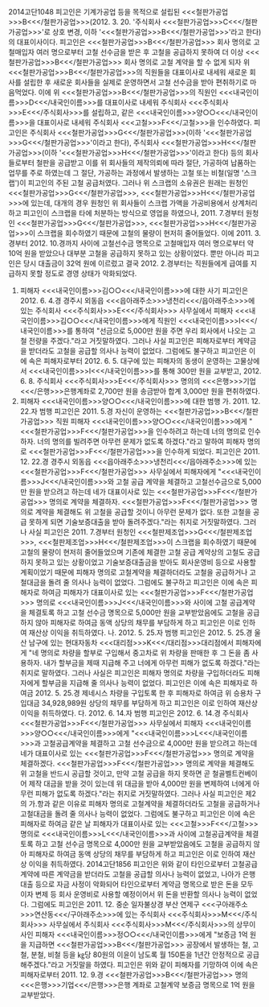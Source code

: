 2014고단1048
피고인은 기계가공업 등을 목적으로 설립된 <<<철판가공업>>>B<<</철판가공업>>>(2012. 3. 20. '주식회사 <<<철판가공업>>>C<<</철판가공업>>>'로 상호 변경, 이하 '<<<철판가공업>>>B<<</철판가공업>>>'라고 한다)의 대표이사이다.
피고인은 <<<철판가공업>>>B<<</철판가공업>>> 회사 명의로 고철매입자 여러 명으로부터 고철 선수금을 받은 후 고철을 공급하지 못하여 더 이상 <<<철판가공업>>>B<<</철판가공업>>> 회사 명의로 고철 계약을 할 수 없게 되자 위 <<<철판가공업>>>B<<</철판가공업>>>의 직원들을 대표이사로 내세워 새로운 회사를 설립한 후 새로운 회사들을 실제로 운영하면서 고철 선수금을 받아 편취하기로 마음먹었다. 이에 위 <<<철판가공업>>>B<<</철판가공업>>>의 직원인 <<<내국인이름>>>D<<</내국인이름>>>를 대표이사로 내세워 주식회사 <<<주식회사>>>E<<</주식회사>>>를 설립하고, 같은 <<<내국인이름>>>양○○<<</내국인이름>>>을 대표이사로 내세워 주식회사 <<<고철>>>F<<</고철>>>을 인수하였다.
피고인은 주식회사 <<<철판가공업>>>G<<</철판가공업>>>(이하 '<<<철판가공업>>>G<<</철판가공업>>>'이라고 한다), 주식회사 <<<철판가공업>>>H<<</철판가공업>>>(이하 '<<<철판가공업>>>H<<</철판가공업>>>'이라고 한다) 등의 회사들로부터 철판을 공급받고 이를 위 회사들의 제작의뢰에 따라 절단, 가공하여 납품하는 업무를 주로 하였는데 그 절단, 가공하는 과정에서 발생하는 고철 또는 비철(일명 '스크랩')이 피고인의 주된 고철 공급처였다. 그러나 위 스크랩의 소유권은 원래는 원청인 <<<철판가공업>>>G<<</철판가공업>>>, <<<철판가공업>>>H<<</철판가공업>>>에 있는데, 대개의 경우 원청인 위 회사들이 스크랩 가액을 가공비용에서 상계처리하고 피고인이 스크랩을 타에 처분하는 방식으로 영업을 하였으나, 2011. 7.경부터 원청인 <<<철판가공업>>>G<<</철판가공업>>>, <<<철판가공업>>>H<<</철판가공업>>>이 스크랩을 회수하였기 때문에 고철의 물량이 현저히 줄어들었다. 이에 2011. 3.경부터 2012. 10.경까지 사이에 고철선수금 명목으로 고철매입자 여러 명으로부터 약 10억 원을 받았으나 대부분 고철을 공급하지 못하고 있는 상황이었다. 뿐만 아니라 피고인은 당시 대출금이 32억 원에 이르렀고 결국 2012. 2.경부터는 직원들에게 급여를 지급하지 못할 정도로 경영 상태가 악화되었다.
1. 피해자 <<<내국인이름>>>김○○<<</내국인이름>>>에 대한 사기
피고인은 2012. 6. 4.경 경주시 외동읍 <<<읍아래주소>>>냉천리<<</읍아래주소>>>에 있는 주식회사 <<<주식회사>>>E<<</주식회사>>> 사무실에서 피해자 <<<내국인이름>>>김○○<<</내국인이름>>>에게 직원인 <<<내국인이름>>>I<<</내국인이름>>>를 통하여 "선금으로 5,000만 원을 주면 우리 회사에서 나오는 고철 전량을 주겠다."라고 거짓말하였다.
그러나 사실 피고인은 피해자로부터 계약금을 받더라도 고철을 공급할 의사나 능력이 없었다.
그럼에도 불구하고 피고인은 이에 속은 피해자로부터 2012. 6. 5. 대구에 있는 피해자의 동생이 운영하는 고물상에서 <<<내국인이름>>>I<<</내국인이름>>>를 통해 300만 원을 교부받고, 2012. 6. 8. 주식회사 <<<주식회사>>>E<<</주식회사>>> 명의의 <<<은행>>>기업<<</은행>>>은행계좌로 2,700만 원을 송금받아 합계 3,000만 원을 편취하였다.
2. 피해자 <<<내국인이름>>>양○○<<</내국인이름>>>에 대한 범행
가. 2011. 12. 22.자 범행
피고인은 2011. 5.경 자신이 운영하는 <<<철판가공업>>>B<<</철판가공업>>> 직원 피해자 <<<내국인이름>>>양○○<<</내국인이름>>>에게 "<<<철판가공업>>>F<<</철판가공업>>>을 인수하려고 하는데 너의 명의로 인수하자. 너의 명의를 빌려주면 아무런 문제가 없도록 하겠다."라고 말하여 피해자 명의로 <<<철판가공업>>>F<<</철판가공업>>>을 인수하게 되었다.
피고인은 2011. 12. 22.경 경주시 외동읍 <<<읍아래주소>>>냉천리<<</읍아래주소>>>에 있는 <<<철판가공업>>>F<<</철판가공업>>> 사무실에서 피해자에게 "<<<내국인이름>>>J<<</내국인이름>>>와 고철 공급 계약을 체결하고 고철선수금으로 5,000만 원을 받으려고 하는데 네가 대표이사로 있는 <<<철판가공업>>>F<<</철판가공업>>> 명의로 계약을 체결하자. <<<철판가공업>>>F<<</철판가공업>>> 명의로 계약을 체결해도 위 고철을 공급할 것이니 아무런 문제가 없다. 또한 고철을 공급 못하게 되면 기술보증대출을 받아 돌려주겠다."라는 취지로 거짓말하였다.
그러나 사실 피고인은 2011. 7.경부터 원청인 <<<철판제조업>>>G<<</철판제조업>>>, <<<철판제조업>>>H<<</철판제조업>>>이 스크랩을 회수하였기 때문에 고철의 물량이 현저히 줄어들었으며 기존에 체결한 고철 공급 계약상의 고철도 공급하지 못하고 있는 상황이었고 기술보증대출금을 받아도 회사운영비 등으로 사용할 계획이었기 때문에 피해자 명의로 고철계약을 체결하더라도 고철을 공급하거나 고철대금을 돌려 줄 의사나 능력이 없었다.
그럼에도 불구하고 피고인은 이에 속은 피해자로 하여금 피해자가 대표이사로 있는 <<<철판가공업>>>F<<</철판가공업>>> 명의로 <<<내국인이름>>>J<<</내국인이름>>>와 사이에 고철 공급계약을 체결토록 하고 고철 선수금 명목으로 5,000만 원을 교부받았음에도 고철을 공급하지 않아 피해자로 하여금 동액 상당의 채무를 부담하게 하고 피고인은 이로 인하여 재산상 이익을 취득하였다.
나. 2012. 5. 25.자 범행
피고인은 2012. 5. 25.경 울산 남구에 있는 현대자동차 <<<대리점>>>K<<</대리점>>>대리점에서 피해자에게 "네 명의로 차량을 할부로 구입해서 중고차로 위 차량을 판매한 후 그 돈을 좀 사용하자. 내가 할부금을 제때 지급해 주고 너에게 아무런 피해가 없도록 하겠다."라는 취지로 말하였다.
그러나 사실은 피고인은 피해자 명의로 차량을 구입하더라도 피해자에게 할부금을 지급해 줄 의사나 능력이 없었다.
피고인은 이에 속은 피해자로 하여금 2012. 5. 25.경 제네시스 차량을 구입토록 한 후 피해자로 하여금 위 승용차 구입대금 34,928,989원 상당의 채무를 부담하게 하고 피고인은 이로 인하여 재산상 이익을 취득하였다.
다. 2012. 6. 14.자 범행
피고인은 2012. 6. 14.경 주식회사 <<<철판가공업>>>F<<</철판가공업>>> 사무실에서 피해자 <<<내국인이름>>>양○○<<</내국인이름>>>에게 "<<<내국인이름>>>L<<</내국인이름>>>과 고철공급계약을 체결하고 고철 선수금으로 4,000만 원을 받으려고 하는데 네가 대표이사로 있는 <<<철판가공업>>>F<<</철판가공업>>> 명의로 계약을 체결하겠다. <<<철판가공업>>>F<<</철판가공업>>> 명의로 계약을 체결해도 위 고철을 반드시 공급할 것이고, 만약 고철 공급을 하지 못하면 곧 철골벨트컨베이어 제작 대금을 받을 것이 있는데 위 대금을 받아 4,000만 원을 변제하여 너에게 아무런 피해가 없도록 하겠다."라는 취지로 거짓말하였다.
그러나 사실 피고인은 제2의 가.항과 같은 이유로 피해자 명의로 고철계약을 체결하더라도 고철을 공급하거나 고철대금을 돌려 줄 의사나 능력이 없었다.
그럼에도 불구하고 피고인은 이에 속은 피해자로 하여금 같은 날 피해자가 대표이사로 있는 <<<고철>>>F<<</고철>>> 명의로 <<<내국인이름>>>L<<</내국인이름>>>과 사이에 고철공급계약을 체결토록 하고 고철 선수금 명목으로 4,000만 원을 교부받았음에도 고철을 공급하지 않아 피해자로 하여금 동액 상당의 채무를 부담하게 하고 피고인은 이로 인하여 재산상 이익을 취득하였다.
2014고단1856
피고인은 위와 같이 타인으로부터 고철공급계약에 따른 계약금을 받더라도 고철을 공급할 의사나 능력이 없었고, 나아가 은행 대출 등으로 자금 사정이 악화되어 타인으로부터 계약금 명목으로 받은 돈을 모두 이자 변제 등 회사 운영비로 사용할 예정이어서 위 돈을 반환할 의사나 능력이 없었다.
그럼에도 피고인은 2011. 12. 중순 일자불상경 부산 연제구 <<<구아래주소>>>연산동<<</구아래주소>>>에 있는 주식회사 <<<주식회사>>>M<<</주식회사>>> 사무실에서 주식회사 <<<주식회사>>>M<<</주식회사>>>의 상무이사인 피해자 <<<내국인이름>>>정○○<<</내국인이름>>>에게 "보증금 1억 원을 지급하면 <<<철판가공업>>>B<<</철판가공업>>> 공장에서 발생하는 철, 고철, 분철, 비철 등을 ㎏당 80원의 이윤이 남도록 월 150톤을 1년간 안정적으로 공급해주겠다."라고 거짓말을 하였다.
피고인은 위와 같이 피해자를 기망하여 이에 속은 피해자로부터 2011. 12. 9.경 <<<철판가공업>>>B<<</철판가공업>>> 명의 <<<은행>>>기업<<</은행>>>은행 계좌로 고철계약 보증금 명목으로 1억 원을 교부받았다.
